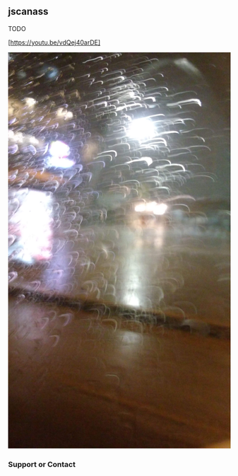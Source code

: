 ## jscanass

TODO

[https://youtu.be/vdQej40arDE]


![github-small](https://github.com/jscanass/jscanass.github.io/blob/master/IMG-20190421-WA0016.jpeg)





### Support or Contact

